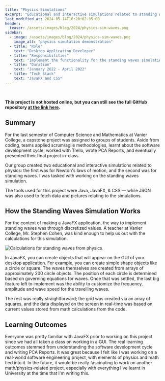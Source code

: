 ```yaml
---
title: "Physics Simulations"
excerpt: "Educational and interactive simulations related to standing waves for myr CEGEP capstone project."
last_modified_at: 2024-05-14T16:20:02-05:00
header:
  teaser: /assets/images/blog/2024/physics-sim-waves.png
sidebar:
  - image: /assets/images/blog/2024/physics-sim-waves.png
    image_alt: "physics simulation demonstration"
  - title: "Role"
    text: "Desktop Application Developer"
  - title: "Responsibilities"
    text: "Implement the functionality for the standing waves simulation"
  - title: "Duration"
    text: "January 2022 - April 2022"
  - title: "Tech Stack"
    text: "JavaFX and CSS"
---
```


<br/>

**This project is not hosted online, but you can still see the full GitHub repository <a href="https://github.com/Verdone/vanier-capstone-project" target="blank">at the link here</a>.**

## Summary

For the last semester of Computer Science and Mathematics at Vanier College, a capstone project was assigned to groups of students. Aside from coding, teams applied scrum/agile methodologies, learnt about the software development cycle, worked with Trello, wrote PCA Reports, and eventually presented their final project in-class.

Our group created two educational and interactive simulations related to physics: the first was for Newton's laws of motion, and the second was for standing waves. I was tasked with working on the standing waves simulation.

The tools used for this project were Java, JavaFX, & CSS — while JSON was also used to fetch data and pictures relating to the simulations.

## How the Standing Waves Simulation Works

For the context of making a JavaFX application, the way to implement standing waves was through discretized values. A teacher at Vanier College, Mr. Stephen Cohen, was kind enough to help us out with the calculations for this simulation.

<img src="{{ site.url }}{{ site.baseurl }}/assets/images/blog/2024/waves-calculations.jpg" alt="Calculations for standing waves from physics.">

In JavaFX, you can create objects that will appear on the GUI of your desktop application. For example, you can create simple shape objects like a circle or square. The waves themselves are created from arrays of approximately 200 circle objects. The position of each circle is determined based on governing equations for waves. Once that was settled, the last big feature left to implement was the ability to customize the frequency, amplitude and wave speed for the travelling waves.

The rest was really straightforward; the grid was created via an array of squares, and the data displayed on the screen in real-time was based on current values stored from math calculations from the code.

## Learning Outcomes

Everyone was pretty familiar with JavaFX prior to working on this project since we had all taken a class on working in a GUI. The real learning outcomes stemmed from understanding the software development cycle and writing PCA Reports. It was great because I felt like I was working on a real-world software engineering project, with elements of physics and math tied into it. In the future, it would be really fascinating to work on another math/physics-related project, especially with everything I've learnt in University at the time that I'm writing this.
